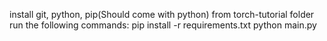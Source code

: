install git, python, pip(Should come with python)
from torch-tutorial folder run the following commands:
pip install -r requirements.txt
python main.py
